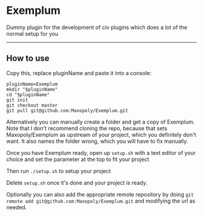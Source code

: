# Exemplum

Dummy plugin for the development of civ plugins which does a lot of the normal setup for you

---

## How to use

Copy this, replace pluginName and paste it into a console:

```
pluginName=Exemplum
mkdir "$pluginName"
cd "$pluginName"
git init
git checkout master
git pull git@github.com:Maxopoly/Exemplum.git
```

Alternatively you can manually create a folder and get a copy of Exemplum. Note that I don't recommend cloning the repo, because that sets Maxopoly/Exemplum as upstream of your project, which you definitely don't want. It also names the folder wrong, which you will have to fix manually.


Once you have Exemplum ready, open up `setup.sh` with a text editor of your choice and set the parameter at the top to fit your project

Then run `./setup.sh` to setup your project

Delete `setup.sh` once it's done and your project is ready.

Optionally you can also add the appropriate remote repository by doing `git remote add git@github.com:Maxopoly/Exemplum.git` and modifying the url as needed.
